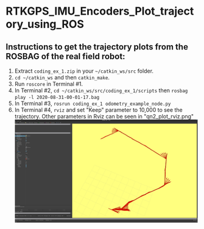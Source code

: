 # RTKGPS_IMU_Encoders_Plot_trajectory_using_ROS

## Instructions to get the trajectory plots from the ROSBAG of the real field robot:
1. Extract ```coding_ex_1.zip``` in your ```~/catkin_ws/src``` folder.
2. ```cd ~/catkin_ws``` and then ```catkin_make```.
3. Run ```roscore``` in Terminal #1.
4. In Terminal #2, ```cd ~/catkin_ws/src/coding_ex_1/scripts``` then ```rosbag play -l 2020-08-31-00-01-17.bag```
5. In Terminal #3, ```rosrun coding_ex_1 odometry_example_node.py```
6. In Terminal #4, ```rviz``` and set "Keep" parameter to 10,000 to see the trajectory. Other parameters in Rviz can be seen in "qn2_plot_rviz.png" ![alt text](./qn2_plot_rviz.png?raw=true "Steps to follow")
